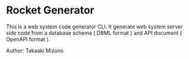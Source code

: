 # Rocket Generator

This is a web system code generator CLI. It generate web system server side code from a database schema ( DBML format ) and API document ( OpenAPI format ).

Author: Takaaki Mizuno
